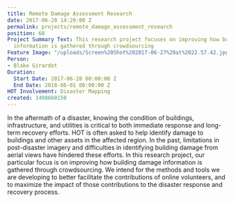 ```yaml
---
title: Remote Damage Assessment Research
date: 2017-06-28 14:29:00 Z
permalink: projects/remote_damage_assessment_research
position: 68
Project Summary Text: This research project focuses on improving how building damage
  information is gathered through crowdsourcing
Feature Image: "/uploads/Screen%20Shot%202017-06-27%20at%2022.57.42.jpg"
Person:
- Blake Girardot
Duration:
  Start Date: 2017-06-28 00:00:00 Z
  End Date: 2018-06-01 00:00:00 Z
HOT Involvement: Disaster Mapping
created: 1498660150
---
```


<p>In the aftermath of a disaster, knowing the condition of buildings, infrastructure, and utilities is critical to both immediate response and long-term recovery efforts. HOT is often asked to help identify damage to buildings and other assets in the affected region. In the past, limitations in post-disaster imagery and difficulties in identifying building damage from aerial views have hindered these efforts. In this research project, our particular focus is on improving how building damage information is gathered through crowdsourcing. We intend for the methods and tools we are developing to better facilitate the contributions of online volunteers, and to maximize the impact of those contributions to the disaster response and recovery process.&nbsp;</p>
